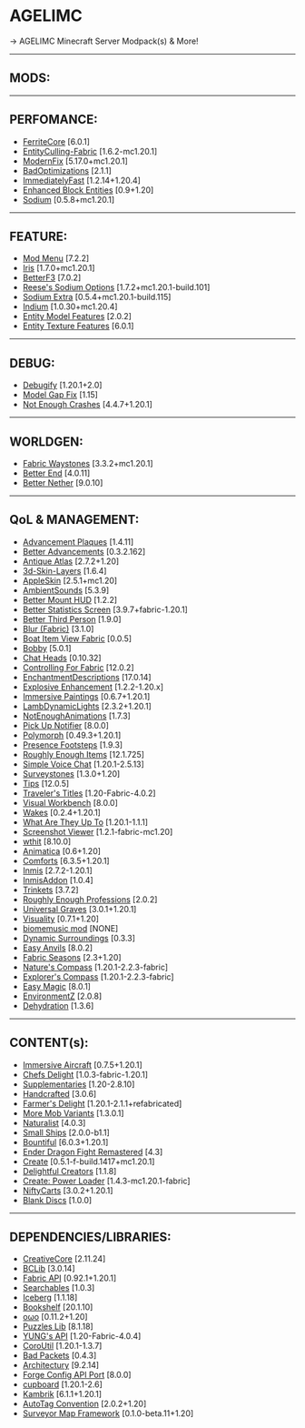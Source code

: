 # AGELIMC

-> AGELIMC Minecraft Server Modpack(s) &amp; More!

---
MODS:
---

---
PERFOMANCE:
---
<html><body><ul>
	<li><a href="https://modrinth.com/mod/uXXizFIs">FerriteCore</a> [6.0.1]</li>
	<li><a href="https://modrinth.com/mod/NNAgCjsB">EntityCulling-Fabric</a> [1.6.2-mc1.20.1]</li>
	<li><a href="https://modrinth.com/mod/nmDcB62a">ModernFix</a> [5.17.0+mc1.20.1]</li>	
	<li><a href="https://modrinth.com/mod/g96Z4WVZ">BadOptimizations</a> [2.1.1]</li>
	<li><a href="https://modrinth.com/mod/5ZwdcRci">ImmediatelyFast</a> [1.2.14+1.20.4]</li>
	<li><a href="https://modrinth.com/mod/OVuFYfre">Enhanced Block Entities</a> [0.9+1.20]</li>
	<li><a href="https://modrinth.com/mod/AANobbMI">Sodium</a> [0.5.8+mc1.20.1]</li>
</ul></body></html>

---
FEATURE:
---
<html><body><ul>
	<li><a href="https://modrinth.com/mod/mOgUt4GM">Mod Menu</a> [7.2.2]</li>
	<li><a href="https://modrinth.com/mod/YL57xq9U">Iris</a> [1.7.0+mc1.20.1]</li>
	<li><a href="https://modrinth.com/mod/8shC1gFX">BetterF3</a> [7.0.2]</li>
	<li><a href="https://modrinth.com/mod/Bh37bMuy">Reese's Sodium Options</a> [1.7.2+mc1.20.1-build.101]</li>
	<li><a href="https://modrinth.com/mod/PtjYWJkn">Sodium Extra</a> [0.5.4+mc1.20.1-build.115]</li>
	<li><a href="https://modrinth.com/mod/Orvt0mRa">Indium</a> [1.0.30+mc1.20.4]</li>
	<li><a href="https://modrinth.com/mod/4I1XuqiY">Entity Model Features</a> [2.0.2]</li>
	<li><a href="https://modrinth.com/mod/BVzZfTc1">Entity Texture Features</a> [6.0.1]</li>
</ul></body></html>

---
DEBUG:
---
<html><body><ul>
	<li><a href="https://modrinth.com/mod/QwxR6Gcd">Debugify</a> [1.20.1+2.0]</li>
	<li><a href="https://modrinth.com/mod/QdG47OkI">Model Gap Fix</a> [1.15]</li>
	<li><a href="https://modrinth.com/mod/yM94ont6">Not Enough Crashes</a> [4.4.7+1.20.1]</li>
</ul></body></html>

---  
WORLDGEN:  
---  
<html><body><ul>
	<li><a href="https://modrinth.com/mod/sTZr7NVo">Fabric Waystones</a> [3.3.2+mc1.20.1]</li>
	<li><a href="https://modrinth.com/mod/gc8OEnCC">Better End</a> [4.0.11]</li>
	<li><a href="https://modrinth.com/mod/MpzVLzy5">Better Nether</a> [9.0.10]</li>
</ul></body></html>

---
QoL & MANAGEMENT:  
---
<html><body><ul>
	<li><a href="https://modrinth.com/mod/9NM0dXub">Advancement Plaques</a> [1.4.11]</li>
	<li><a href="https://modrinth.com/mod/Q2OqKxDG">Better Advancements</a> [0.3.2.162]</li>
	<li><a href="https://modrinth.com/mod/Y5Ve4Ui4">Antique Atlas</a> [2.7.2+1.20]</li>
	<li><a href="https://modrinth.com/mod/zV5r3pPn">3d-Skin-Layers</a> [1.6.4]</li>
	<li><a href="https://modrinth.com/mod/EsAfCjCV">AppleSkin</a> [2.5.1+mc1.20]</li>
	<li><a href="https://modrinth.com/mod/fM515JnW">AmbientSounds</a> [5.3.9]</li>
	<li><a href="https://modrinth.com/mod/kqJFAPU9">Better Mount HUD</a> [1.2.2]</li>
	<li><a href="https://modrinth.com/mod/n6PXGAoM">Better Statistics Screen</a> [3.9.7+fabric-1.20.1]</li>
	<li><a href="https://modrinth.com/mod/G1s2WpNo">Better Third Person</a> [1.9.0]</li>
	<li><a href="https://modrinth.com/mod/NK39zBp2">Blur (Fabric)</a> [3.1.0]</li>
	<li><a href="https://modrinth.com/mod/BdKIyOLe">Boat Item View Fabric</a> [0.0.5]</li>
	<li><a href="https://modrinth.com/mod/M08ruV16">Bobby</a> [5.0.1]</li>
	<li><a href="https://modrinth.com/mod/Wb5oqrBJ">Chat Heads</a> [0.10.32]</li>
	<li><a href="https://modrinth.com/mod/xv94TkTM">Controlling For Fabric</a> [12.0.2]</li>
	<li><a href="https://modrinth.com/mod/UVtY3ZAC">EnchantmentDescriptions</a> [17.0.14]</li>
	<li><a href="https://modrinth.com/mod/OSQ8mw2r">Explosive Enhancement</a> [1.2.2-1.20.x]</li>
	<li><a href="https://modrinth.com/mod/6txNkua3">Immersive Paintings</a> [0.6.7+1.20.1]</li>
	<li><a href="https://modrinth.com/mod/yBW8D80W">LambDynamicLights</a> [2.3.2+1.20.1]</li>
	<li><a href="https://modrinth.com/mod/MPCX6s5C">NotEnoughAnimations</a> [1.7.3]</li>
	<li><a href="https://modrinth.com/mod/ZX66K16c">Pick Up Notifier</a> [8.0.0]</li>
	<li><a href="https://modrinth.com/mod/tagwiZkJ">Polymorph</a> [0.49.3+1.20.1]</li>
	<li><a href="https://modrinth.com/mod/rcTfTZr3">Presence Footsteps</a> [1.9.3]</li>
	<li><a href="https://modrinth.com/mod/nfn13YXA">Roughly Enough Items</a> [12.1.725]</li>
	<li><a href="https://modrinth.com/mod/9eGKb6K1">Simple Voice Chat</a> [1.20.1-2.5.13]</li>
	<li><a href="https://modrinth.com/mod/f3WJvB4r">Surveystones</a> [1.3.0+1.20]</li>
	<li><a href="https://modrinth.com/mod/AMCbgyVw">Tips</a> [12.0.5]</li>
	<li><a href="https://modrinth.com/mod/JtifUr64">Traveler's Titles</a> [1.20-Fabric-4.0.2]</li>
	<li><a href="https://modrinth.com/mod/kfqD1JRw">Visual Workbench</a> [8.0.0]</li>
	<li><a href="https://modrinth.com/mod/dlNu0RQY">Wakes</a> [0.2.4+1.20.1]</li>
	<li><a href="https://modrinth.com/mod/AtB5mHky">What Are They Up To</a> [1.20.1-1.1.1]</li>
	<li><a href="https://modrinth.com/mod/laNoi025">Screenshot Viewer</a> [1.2.1-fabric-mc1.20]</li>
	<li><a href="https://modrinth.com/mod/6AQIaxuO">wthit</a> [8.10.0]</li>
	<li><a href="https://modrinth.com/mod/PRN43VSY">Animatica</a> [0.6+1.20]</li>
	<li><a href="https://modrinth.com/mod/SaCpeal4">Comforts</a> [6.3.5+1.20.1]</li>
	<li><a href="https://modrinth.com/mod/I0UYcPa0">Inmis</a> [2.7.2-1.20.1]</li>
	<li><a href="https://modrinth.com/mod/c4aa1Mqq">InmisAddon</a> [1.0.4]</li>
	<li><a href="https://modrinth.com/mod/5aaWibi9">Trinkets</a> [3.7.2]</li>
	<li><a href="https://modrinth.com/mod/V8XJ8f5f">Roughly Enough Professions</a> [2.0.2]</li>
	<li><a href="https://modrinth.com/mod/yn9u3ypm">Universal Graves</a> [3.0.1+1.20.1]</li>
	<li><a href="https://modrinth.com/mod/rI0hvYcd">Visuality</a> [0.7.1+1.20]</li>
	<li><a href="https://www.curseforge.com/projects/840873">biomemusic mod</a> [NONE]</li>
	<li><a href="https://modrinth.com/mod/H7fshfpD">Dynamic Surroundings</a> [0.3.3]</li>
	<li><a href="https://modrinth.com/mod/OZBR5JT5">Easy Anvils</a> [8.0.2]</li>
	<li><a href="https://modrinth.com/mod/KJe6y9Eu">Fabric Seasons</a> [2.3+1.20]</li>
	<li><a href="https://modrinth.com/mod/fPetb5Kh">Nature's Compass</a> [1.20.1-2.2.3-fabric]</li>
	<li><a href="https://modrinth.com/mod/RV1qfVQ8">Explorer's Compass</a> [1.20.1-2.2.3-fabric]</li>
	<li><a href="https://modrinth.com/mod/9hx3AbJM">Easy Magic</a> [8.0.1]</li>
 	<li><a href="https://modrinth.com/mod/TggYmc6t">EnvironmentZ</a> [2.0.8]</li>
	<li><a href="https://modrinth.com/mod/qWDh3G0p">Dehydration</a> [1.3.6]</li>
</ul></body></html>

---
CONTENT(s):
---
<html><body><ul>
	<li><a href="https://modrinth.com/mod/x3HZvrj6">Immersive Aircraft</a> [0.7.5+1.20.1]</li>
	<li><a href="https://modrinth.com/mod/pvcsfne4">Chefs Delight</a> [1.0.3-fabric-1.20.1]</li>
	<li><a href="https://modrinth.com/mod/fFEIiSDQ">Supplementaries</a> [1.20-2.8.10]</li>
	<li><a href="https://modrinth.com/mod/pJmCFF0p">Handcrafted</a> [3.0.6]</li>
	<li><a href="https://modrinth.com/mod/7vxePowz">Farmer's Delight</a> [1.20.1-2.1.1+refabricated]</li>
	<li><a href="https://modrinth.com/mod/JiEhJ3WG">More Mob Variants</a> [1.3.0.1]</li>
	<li><a href="https://modrinth.com/mod/F8BQNPWX">Naturalist</a> [4.0.3]</li>
	<li><a href="https://modrinth.com/mod/rGWEHQrP">Small Ships</a> [2.0.0-b1.1]</li>
	<li><a href="https://modrinth.com/mod/BpwWFOVM">Bountiful</a> [6.0.3+1.20.1]</li>
	<li><a href="https://modrinth.com/mod/HQsBdHGd">Ender Dragon Fight Remastered</a> [4.3]</li>
	<li><a href="https://modrinth.com/mod/Xbc0uyRg">Create</a> [0.5.1-f-build.1417+mc1.20.1]</li>
	<li><a href="https://modrinth.com/mod/jmJ87gsb">Delightful Creators</a> [1.1.8]</li>
	<li><a href="https://modrinth.com/mod/E9MuZ1zB">Create: Power Loader</a> [1.4.3-mc1.20.1-fabric]</li>
	<li><a href="https://modrinth.com/mod/CXd6g9xp">NiftyCarts</a> [3.0.2+1.20.1]</li>
	<li><a href="https://modrinth.com/mod/LOAzExdy">Blank Discs</a> [1.0.0]</li>
</ul></body></html>

---
DEPENDENCIES/LIBRARIES:  
---
<html><body><ul>
	<li><a href="https://modrinth.com/mod/OsZiaDHq">CreativeCore</a> [2.11.24]</li>
	<li><a href="https://modrinth.com/mod/BgNRHReB">BCLib</a> [3.0.14]</li>
	<li><a href="https://modrinth.com/mod/P7dR8mSH">Fabric API</a> [0.92.1+1.20.1]</li>
	<li><a href="https://modrinth.com/mod/fuuu3xnx">Searchables</a> [1.0.3]</li>
	<li><a href="https://modrinth.com/mod/5faXoLqX">Iceberg</a> [1.1.18]</li>
	<li><a href="https://modrinth.com/mod/uy4Cnpcm">Bookshelf</a> [20.1.10]</li>
	<li><a href="https://modrinth.com/mod/ccKDOlHs">oωo</a> [0.11.2+1.20]</li>
	<li><a href="https://modrinth.com/mod/QAGBst4M">Puzzles Lib</a> [8.1.18]</li>
	<li><a href="https://modrinth.com/mod/Ua7DFN59">YUNG's API</a> [1.20-Fabric-4.0.4]</li>
	<li><a href="https://modrinth.com/mod/rLLJ1OZM">CoroUtil</a> [1.20.1-1.3.7]</li>
	<li><a href="https://modrinth.com/mod/ftdbN0KK">Bad Packets</a> [0.4.3]</li>
	<li><a href="https://modrinth.com/mod/lhGA9TYQ">Architectury</a> [9.2.14]</li>
	<li><a href="https://modrinth.com/mod/ohNO6lps">Forge Config API Port</a> [8.0.0]</li>
	<li><a href="https://www.curseforge.com/projects/326652">cupboard</a> [1.20.1-2.6]</li>
	<li><a href="https://modrinth.com/mod/zfbCkvdZ">Kambrik</a> [6.1.1+1.20.1]</li>
	<li><a href="https://modrinth.com/mod/8FdYDHF5">AutoTag Convention</a> [2.0.2+1.20]</li>
	<li><a href="https://modrinth.com/mod/4KjqhPc9">Surveyor Map Framework</a> [0.1.0-beta.11+1.20]</li>
</ul></body></html>


